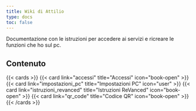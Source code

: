 ```yaml
---
title: Wiki di Attilio
type: docs
toc: false
---
```


Documentazione con le istruzioni per accedere ai servizi e ricreare le funzioni che ho sul pc.

## Contenuto

{{< cards >}}
  {{< card link="accessi" title="Accessi" icon="book-open" >}}
  {{< card link="impostazioni_pc" title="Impostazioni PC" icon="user" >}}
  {{< card link="istruzioni_revanced" title="Istruzioni ReVanced" icon="book-open" >}}
  {{< card link="qr_code" title="Codice QR" icon="book-open" >}}
{{< /cards >}}